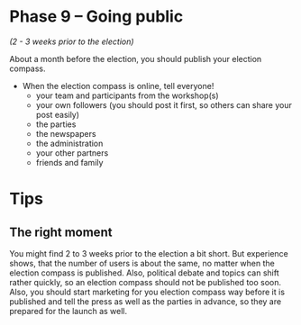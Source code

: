 # Phase 9 – Going public

*(2 - 3 weeks prior to the election)*

About a month before the election, you should publish your election compass.

- When the election compass is online, tell everyone!
  - your team and participants from the workshop(s)
  - your own followers (you should post it first, so others can share your post easily)
  - the parties
  - the newspapers
  - the administration
  - your other partners
  - friends and family

# Tips

## The right moment

You might find 2 to 3 weeks prior to the election a bit short. But experience shows, that the number
of users is about the same, no matter when the election compass is published. Also, political debate
and topics can shift rather quickly, so an election compass should not be published too soon. Also,
you should start marketing for you election compass way before it is published and tell the press as
well as the parties in advance, so they are prepared for the launch as well.